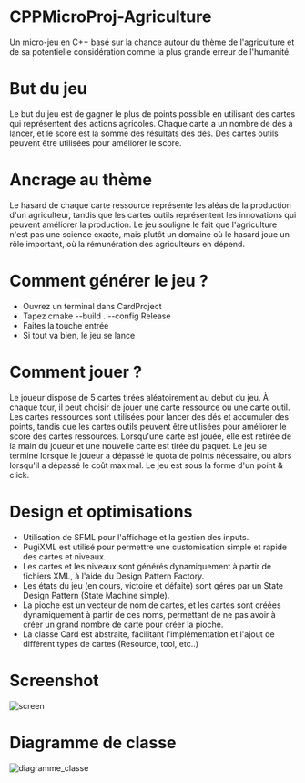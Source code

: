 # CPPMicroProj-Agriculture
Un micro-jeu en C++ basé sur la chance autour du thème de l'agriculture et de sa potentielle considération comme la plus grande erreur de l'humanité.

# But du jeu
Le but du jeu est de gagner le plus de points possible en utilisant des cartes qui représentent des actions agricoles. Chaque carte a un nombre de dés à lancer, et le score est la somme des résultats des dés. Des cartes outils peuvent être utilisées pour améliorer le score.

# Ancrage au thème
Le hasard de chaque carte ressource représente les aléas de la production d'un agriculteur, tandis que les cartes outils représentent les innovations qui peuvent améliorer la production.
Le jeu souligne le fait que l'agriculture n'est pas une science exacte, mais plutôt un domaine où le hasard joue un rôle important, où la rémunération des agriculteurs en dépend.

# Comment générer le jeu ?
- Ouvrez un terminal dans CardProject
- Tapez cmake --build . --config Release
- Faites la touche entrée 
- Si tout va bien, le jeu se lance

# Comment jouer ?
Le joueur dispose de 5 cartes tirées aléatoirement au début du jeu. À chaque tour, il peut choisir de jouer une carte ressource ou une carte outil. Les cartes ressources sont utilisées pour lancer des dés et accumuler des points, tandis que les cartes outils peuvent être utilisées pour améliorer le score des cartes ressources.
Lorsqu'une carte est jouée, elle est retirée de la main du joueur et une nouvelle carte est tirée du paquet. Le jeu se termine lorsque le joueur a dépassé le quota de points nécessaire, ou alors lorsqu'il a dépassé le coût maximal.
Le jeu est sous la forme d'un point & click.

# Design et optimisations
- Utilisation de SFML pour l'affichage et la gestion des inputs.
- PugiXML est utilisé pour permettre une customisation simple et rapide des cartes et niveaux.
- Les cartes et les niveaux sont générés dynamiquement à partir de fichiers XML, à l'aide du Design Pattern Factory.
- Les états du jeu (en cours, victoire et défaite) sont gérés par un State Design Pattern (State Machine simple).
- La pioche est un vecteur de nom de cartes, et les cartes sont créées dynamiquement à partir de ces noms, permettant de ne pas avoir à créer un grand nombre de carte pour créer la pioche.
- La classe Card est abstraite, facilitant l'implémentation et l'ajout de différent types de cartes (Resource, tool, etc..)

# Screenshot
![screen](https://github.com/user-attachments/assets/bb15a6a5-02c6-42c2-b09d-cf335c68d752)


# Diagramme de classe
![diagramme_classe](https://github.com/user-attachments/assets/0783c5a2-715a-43f9-a818-2aa9f833dec4)

